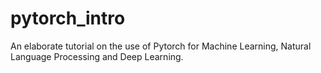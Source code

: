# pytorch_intro

An elaborate tutorial on the use of Pytorch for Machine Learning, Natural Language Processing and Deep Learning.
